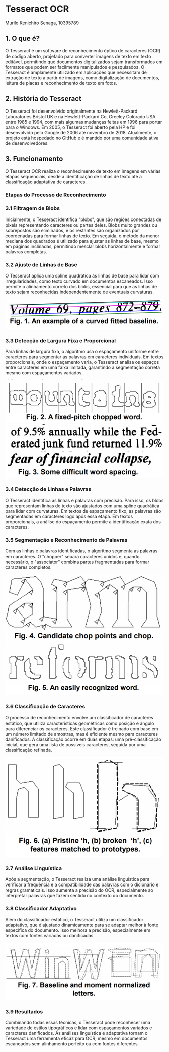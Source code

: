 # Tesseract OCR

Murilo Kenichiro Senaga, 10395789

## 1. O que é?  
O Tesseract é um software de reconhecimento óptico de caracteres (OCR) de código aberto, projetado para converter imagens de texto em texto editável, permitindo que documentos digitalizados sejam transformados em formatos que podem ser facilmente manipulados e pesquisados. O Tesseract é amplamente utilizado em aplicações que necessitam de extração de texto a partir de imagens, como digitalização de documentos, leitura de placas e reconhecimento de texto em fotos.

## 2. História do Tesseract
O Tesseract foi desenvolvido originalmente na Hewlett-Packard Laboratories Bristol UK e na Hewlett-Packard Co, Greeley Colorado USA entre 1985 e 1994, com mais algumas mudanças feitas em 1996 para portar para o Windows. Em 2005, o Tesseract foi aberto pela HP e foi desenvolvido pelo Google de 2006 até novembro de 2018. Atualmente, o projeto está hospedado no GitHub e é mantido por uma comunidade ativa de desenvolvedores.

## 3. Funcionamento
O Tesseract OCR realiza o reconhecimento de texto em imagens em várias etapas sequenciais, desde a identificação de linhas de texto até a classificação adaptativa de caracteres.

### Etapas do Processo de Reconhecimento
### 3.1 Filtragem de Blobs
Inicialmente, o Tesseract identifica "blobs", que são regiões conectadas de pixels representando caracteres ou partes deles. Blobs muito grandes ou sobrepostos são eliminados, e os restantes são organizados por coordenadas para formar linhas de texto. Em seguida, o método da menor mediana dos quadrados é utilizado para ajustar as linhas de base, mesmo em páginas inclinadas, permitindo mesclar blobs horizontalmente e formar palavras completas.

### 3.2 Ajuste de Linhas de Base
O Tesseract aplica uma spline quadrática às linhas de base para lidar com irregularidades, como texto curvado em documentos escaneados. Isso permite o alinhamento correto dos blobs, essencial para que as linhas de texto sejam reconhecidas independentemente de eventuais curvaturas.

![curved fitted baseline](imagens/fig_1.png)

### 3.3 Detecção de Largura Fixa e Proporcional
Para linhas de largura fixa, o algoritmo usa o espaçamento uniforme entre caracteres para segmentar as palavras em caracteres individuais. Em textos proporcionais, onde o espaçamento varia, o Tesseract analisa os espaços entre caracteres em uma faixa limitada, garantindo a segmentação correta mesmo com espaçamentos variados.

![A fixed-pitch chopped word](imagens/fig_2.png)  
![Some difficult word spacing](imagens/fig_3.png)

### 3.4 Detecção de Linhas e Palavras
O Tesseract identifica as linhas e palavras com precisão. Para isso, os blobs que representam linhas de texto são ajustados com uma spline quadrática para lidar com curvaturas. Em textos de espaçamento fixo, as palavras são segmentadas em caracteres logo após essa etapa. Em textos proporcionais, a análise do espaçamento permite a identificação exata dos caracteres.

### 3.5 Segmentação e Reconhecimento de Palavras
Com as linhas e palavras identificadas, o algoritmo segmenta as palavras em caracteres. O "chopper" separa caracteres unidos e, quando necessário, o "associator" combina partes fragmentadas para formar caracteres completos.

![Candidate chop points and chop.](imagens/fig_4.png)  
![An easily recognized word](imagens/fig_5.png)

### 3.6 Classificação de Caracteres
O processo de reconhecimento envolve um classificador de caracteres estático, que utiliza características geométricas como posição e ângulo para diferenciar os caracteres. Este classificador é treinado com base em um número limitado de amostras, mas é eficiente mesmo para caracteres danificados. A classificação ocorre em duas etapas: uma pré-classificação inicial, que gera uma lista de possíveis caracteres, seguida por uma classificação refinada.

![(a) Pristine ‘h, (b) broken ‘h’, (c) features matched to prototypes](imagens/fig_6.png)

### 3.7 Análise Linguística
Após a segmentação, o Tesseract realiza uma análise linguística para verificar a frequência e a compatibilidade das palavras com o dicionário e regras gramaticais. Isso aumenta a precisão do OCR, especialmente ao interpretar palavras que fazem sentido no contexto do documento.

### 3.8 Classificador Adaptativo
Além do classificador estático, o Tesseract utiliza um classificador adaptativo, que é ajustado dinamicamente para se adaptar melhor à fonte específica do documento. Isso melhora a precisão, especialmente em textos com fontes variadas ou danificadas.

![Baseline and moment normalized letters](imagens/fig_7.png)

### 3.9 Resultados
Combinando todas essas técnicas, o Tesseract pode reconhecer uma variedade de estilos tipográficos e lidar com espaçamentos variados e caracteres danificados. As análises linguística e adaptativa tornam o Tesseract uma ferramenta eficaz para OCR, mesmo em documentos escaneados sem alinhamento perfeito ou com fontes diferentes.
